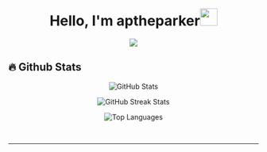 <h1 align="center">Hello, I'm aptheparker<img src="https://media.giphy.com/media/hvRJCLFzcasrR4ia7z/giphy.gif" width="35"></h1>
<p align="center">
  <a href="https://github.com/aptheparker">
          <img src="https://readme-typing-svg.herokuapp.com?lines=Student-Developer;React.js%20|%20Nest.js%20|%20Python;Staying-updated-and-staying-an-active-learner&center=true&width=600&height=50">
  </a>
</p>

## 🔥 Github Stats

<!-- Replace the link with the actual image link from the GitHub Readme Stats API -->
<p align="center">
  <img src="https://github-readme-stats.vercel.app/api?username=aptheparker&show_icons=true&theme=algolia" alt="GitHub Stats">
</p>

<p align="center">
  <img src="https://github-readme-streak-stats.herokuapp.com/?user=aptheparker&theme=algolia" alt="GitHub Streak Stats">
</p>

<p align="center">
  <img src="https://github-readme-stats.vercel.app/api/top-langs/?username=aptheparker&theme=algolia&layout=compact" alt="Top Languages">
</p>

<br>
<hr/>
